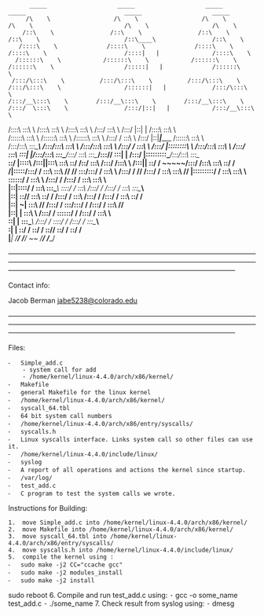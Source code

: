 
          _____                    _____                    _____                    _____                            _____                    _____          
         /\    \                  /\    \                  /\    \                  /\    \                          /\    \                  /\    \         
        /::\    \                /::\    \                /::\    \                /::\    \                        /::\____\                /::\    \        
       /::::\    \              /::::\    \              /::::\    \              /::::\    \                      /::::|   |               /::::\    \       
      /::::::\    \            /::::::\    \            /::::::\    \            /::::::\    \                    /:::::|   |              /::::::\    \      
     /:::/\:::\    \          /:::/\:::\    \          /:::/\:::\    \          /:::/\:::\    \                  /::::::|   |             /:::/\:::\    \     
    /:::/__\:::\    \        /:::/__\:::\    \        /:::/__\:::\    \        /:::/  \:::\    \                /:::/|::|   |            /:::/__\:::\    \    
   /::::\   \:::\    \      /::::\   \:::\    \      /::::\   \:::\    \      /:::/    \:::\    \              /:::/ |::|   |           /::::\   \:::\    \   
  /::::::\   \:::\    \    /::::::\   \:::\    \    /::::::\   \:::\    \    /:::/    / \:::\    \            /:::/  |::|___|______    /::::::\   \:::\    \  
 /:::/\:::\   \:::\____\  /:::/\:::\   \:::\    \  /:::/\:::\   \:::\    \  /:::/    /   \:::\ ___\          /:::/   |::::::::\    \  /:::/\:::\   \:::\    \ 
/:::/  \:::\   \:::|    |/:::/__\:::\   \:::\____\/:::/  \:::\   \:::\____\/:::/____/     \:::|    |        /:::/    |:::::::::\____\/:::/__\:::\   \:::\____\
\::/   |::::\  /:::|____|\:::\   \:::\   \::/    /\::/    \:::\  /:::/    /\:::\    \     /:::|____|        \::/    / ~~~~~/:::/    /\:::\   \:::\   \::/    /
 \/____|:::::\/:::/    /  \:::\   \:::\   \/____/  \/____/ \:::\/:::/    /  \:::\    \   /:::/    /          \/____/      /:::/    /  \:::\   \:::\   \/____/ 
       |:::::::::/    /    \:::\   \:::\    \               \::::::/    /    \:::\    \ /:::/    /                       /:::/    /    \:::\   \:::\    \     
       |::|\::::/    /      \:::\   \:::\____\               \::::/    /      \:::\    /:::/    /                       /:::/    /      \:::\   \:::\____\    
       |::| \::/____/        \:::\   \::/    /               /:::/    /        \:::\  /:::/    /                       /:::/    /        \:::\   \::/    /    
       |::|  ~|               \:::\   \/____/               /:::/    /          \:::\/:::/    /                       /:::/    /          \:::\   \/____/     
       |::|   |                \:::\    \                  /:::/    /            \::::::/    /                       /:::/    /            \:::\    \         
       \::|   |                 \:::\____\                /:::/    /              \::::/    /                       /:::/    /              \:::\____\        
        \:|   |                  \::/    /                \::/    /                \::/____/                        \::/    /                \::/    /        
         \|___|                   \/____/                  \/____/                  ~~                               \/____/                  \/____/         
                                                                                                                                                              



—————————————————————————————————————————————————————————————————————————————————————————————————————————


Contact info:

Jacob Berman
jabe5238@colorado.edu

—————————————————————————————————————————————————————————————————————————————————————————————————————————

Files:

	⁃	Simple_add.c
		- system call for add
		- /home/kernel/linux-4.4.0/arch/x86/kernel/
	⁃	Makefile
	⁃	general Makefile for the linux kernel
	⁃	/home/kernel/linux-4.4.0/arch/x86/kernel/
	⁃	syscall_64.tbl
	⁃	64 bit system call numbers
	⁃	/home/kernel/linux-4.4.0/arch/x86/entry/syscalls/
	⁃	syscalls.h
	⁃	Linux syscalls interface. Links system call so other files can use it. 
	⁃	/home/kernel/linux-4.4.0/include/linux/
	⁃	syslog
	⁃	A report of all operations and actions the kernel since startup.
	⁃	/var/log/
	⁃	test_add.c
	⁃	C program to test the system calls we wrote.

Instructions for Building:

	1.	move Simple_add.c into /home/kernel/linux-4.4.0/arch/x86/kernel/
	2.	move Makefile into /home/kernel/linux-4.4.0/arch/x86/kernel/
	3.	move syscall_64.tbl into /home/kernel/linux-4.4.0/arch/x86/entry/syscalls/
	4.	move syscalls.h into /home/kernel/linux-4.4.0/include/linux/
	5.	compile the kernel using :
	⁃	sudo make -j2 CC="ccache gcc" 
	⁃	sudo make -j2 modules_install 
	⁃	sudo make -j2 install
sudo reboot 
	6.	Compile and run test_add.c using:
	⁃	gcc -o some_name test_add.c
	⁃	./some_name
	7.	Check result from syslog using:
	⁃	dmesg


